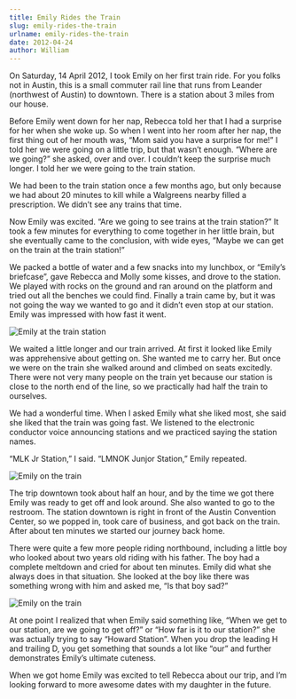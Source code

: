 ```yaml
---
title: Emily Rides the Train
slug: emily-rides-the-train
urlname: emily-rides-the-train
date: 2012-04-24
author: William
---
```

On Saturday, 14 April 2012, I took Emily on her first train ride. For you folks
not in Austin, this is a small commuter rail line that runs from Leander
(northwest of Austin) to downtown. There is a station about 3 miles from our
house.

Before Emily went down for her nap, Rebecca told her that I had a surprise for
her when she woke up. So when I went into her room after her nap, the first
thing out of her mouth was, &ldquo;Mom said you have a surprise for me!&rdquo; I
told her we were going on a little trip, but that wasn&#x02bc;t enough.
&ldquo;Where are we going?&rdquo; she asked, over and over. I couldn&#x02bc;t
keep the surprise much longer. I told her we were going to the train station.

We had been to the train station once a few months ago, but only because we had
about 20 minutes to kill while a Walgreens nearby filled a prescription. We
didn&#x02bc;t see any trains that time.

Now Emily was excited. &ldquo;Are we going to see trains at the train
station?&rdquo; It took a few minutes for everything to come together in her
little brain, but she eventually came to the conclusion, with wide eyes,
&rdquo;Maybe we can get on the train at the train station!&rdquo;

We packed a bottle of water and a few snacks into my lunchbox, or
&ldquo;Emily&#x02bc;s briefcase&rdquo;, gave Rebecca and Molly some kisses, and
drove to the station. We played with rocks on the ground and ran around on the
platform and tried out all the benches we could find. Finally a train came by,
but it was not going the way we wanted to go and it didn&#x02bc;t even stop at
our station. Emily was impressed with how fast it went.

<img src="{static}/images/2012-04-14-train-1.jpg" alt="Emily at the train station" class="img-fluid">

We waited a little longer and our train arrived. At first it looked like Emily
was apprehensive about getting on. She wanted me to carry her. But once we were
on the train she walked around and climbed on seats excitedly. There were not
very many people on the train yet because our station is close to the north end
of the line, so we practically had half the train to ourselves.

We had a wonderful time. When I asked Emily what she liked most, she said she
liked that the train was going fast. We listened to the electronic conductor
voice announcing stations and we practiced saying the station names.

&ldquo;MLK Jr Station,&rdquo; I said. &ldquo;LMNOK Junjor Station,&rdquo; Emily
repeated.

<img src="{static}/images/2012-04-14-train-2.jpg" alt="Emily on the train" class="img-fluid">

The trip downtown took about half an hour, and by the time we got there Emily
was ready to get off and look around. She also wanted to go to the restroom. The
station downtown is right in front of the Austin Convention Center, so we popped
in, took care of business, and got back on the train. After about ten minutes we
started our journey back home.

There were quite a few more people riding northbound, including a little boy who
looked about two years old riding with his father. The boy had a complete
meltdown and cried for about ten minutes. Emily did what she always does in that
situation. She looked at the boy like there was something wrong with him and
asked me, &ldquo;Is that boy sad?&rdquo;

<img src="{static}/images/2012-04-14-train-3.jpg" alt="Emily on the train" class="img-fluid">

At one point I realized that when Emily said something like, &ldquo;When we get
to our station, are we going to get off?&rdquo; or &ldquo;How far is it to our
station?&rdquo; she was actually trying to say &ldquo;Howard Station&rdquo;.
When you drop the leading H and trailing D, you get something that sounds a lot
like &ldquo;our&rdquo; and further demonstrates Emily&#x02bc;s ultimate
cuteness.

When we got home Emily was excited to tell Rebecca about our trip, and
I&#x02bc;m looking forward to more awesome dates with my daughter in the future.
